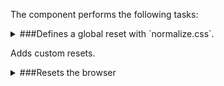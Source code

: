 The component performs the following tasks:

<details>
	<summary>###Defines a global reset with `normalize.css`.

Adds custom resets.

</summary>
</details>

<details>
	<summary>###Resets the browser

</summary>
</details>

